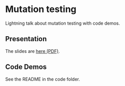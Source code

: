 # Mutation testing

Lightning talk about mutation testing with code demos.

## Presentation

The slides are [here (PDF)](presentation/slides-export.pdf).

## Code Demos

See the README in the code folder.
